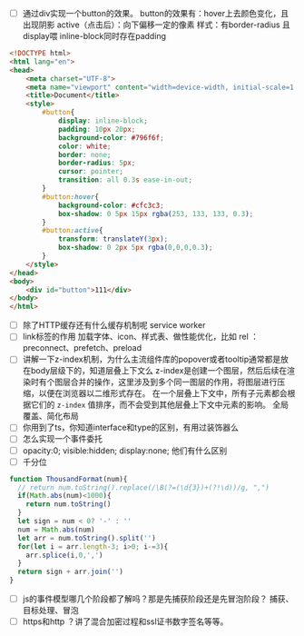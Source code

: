 
- [ ] 通过div实现一个button的效果。
      button的效果有：hover上去颜色变化，且出现阴影
      active（点击后）：向下偏移一定的像素
      样式：有border-radius 且display喂 inline-block同时存在padding
```html
<!DOCTYPE html>
<html lang="en">
<head>
    <meta charset="UTF-8">
    <meta name="viewport" content="width=device-width, initial-scale=1.0">
    <title>Document</title>
    <style>
        #button{
            display: inline-block;
            padding: 10px 20px;
            background-color: #796f6f;
            color: white;
            border: none;
            border-radius: 5px;
            cursor: pointer;
            transition: all 0.3s ease-in-out;
        }
        #button:hover{
            background-color: #cfc3c3;
            box-shadow: 0 5px 15px rgba(253, 133, 133, 0.3);
        }
        #button:active{
            transform: translateY(3px);
            box-shadow: 0 2px 5px rgba(0,0,0,0.3);
        }
    </style>
</head>
<body>
    <div id="button">111</div>
</body>
</html>
```

- [ ] 除了HTTP缓存还有什么缓存机制呢
      service worker
- [ ] link标签的作用
      加载字体、icon、样式表、做性能优化，比如 rel ：preconnect、prefetch、preload
- [ ] 讲解一下z-index机制，为什么主流组件库的popover或者tooltip通常都是放在body层级下的，知道层叠上下文么
      z-index是创建一个图层，然后后续在渲染时有个图层合并的操作，这里涉及到多个同一图层的作用，将图层进行压缩，以便在浏览器以二维形式存在。
      在一个层叠上下文中，所有子元素都会根据它们的 `z-index` 值排序，而不会受到其他层叠上下文中元素的影响。
      全局覆盖、简化布局
- [ ] 你用到了ts，你知道interface和type的区别，有用过装饰器么
- [ ] 怎么实现一个事件委托
- [ ] opacity:0; visible:hidden; display:none; 他们有什么区别
- [ ] 千分位
```js
function ThousandFormat(num){
  // return num.toString().replace(/\B(?=(\d{3})+(?!\d))/g, ",")
  if(Math.abs(num)<1000){
    return num.toString()
  }
  let sign = num < 0? '-' : ''
  num = Math.abs(num)
  let arr = num.toString().split('')
  for(let i = arr.length-3; i>0; i-=3){
    arr.splice(i,0,',')
  }
  return sign + arr.join('')
}

```
- [ ] js的事件模型哪几个阶段都了解吗？那是先捕获阶段还是先冒泡阶段？
      捕获、目标处理、冒泡
- [ ] https和http ？讲了混合加密过程和ssl证书数字签名等等。